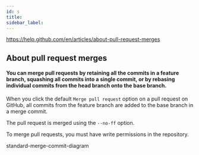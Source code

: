 ```yaml
---
id: s
title:
sidebar_label:
---
```


https://help.github.com/en/articles/about-pull-request-merges

## About pull request merges

#### You can merge pull requests by retaining all the commits in a feature branch, squashing all commits into a single commit, or by rebasing individual commits from the head branch onto the base branch.

When you click the default `Merge pull request` option on a pull request on GitHub, all commits from the feature branch are added to the base branch in a merge commit.

The pull request is merged using the `--no-ff` option.

To merge pull requests, you must have write permissions in the repository.

standard-merge-commit-diagram
